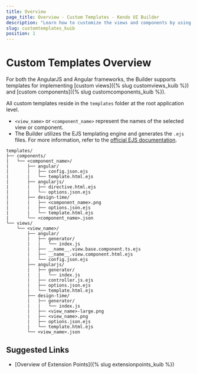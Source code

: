```yaml
---
title: Overview
page_title: Overview - Custom Templates - Kendo UI Builder
description: "Learn how to customize the views and components by using the custom templates that are supported by the Kendo UI Builder."
slug: customtemplates_kuib
position: 1
---
```


# Custom Templates Overview

For both the AngularJS and Angular frameworks, the Builder supports templates for implementing [custom views]({% slug customviews_kuib %}) and [custom components]({% slug customcomponents_kuib %}).

All custom templates reside in the `templates` folder at the root application level.

* `<view_name>` or `<component_name>` represent the names of the selected view or component.
* The Builder utilizes the EJS templating engine and generates the `.ejs` files. For more information, refer to the [official EJS documentation](http://ejs.co/).

```
templates/
├── components/
|   └── <component_name>/
|       ├── angular/
|       |   ├── config.json.ejs
|       |   └── template.html.ejs
|       ├── angularjs/
|       |   ├── directive.html.ejs
|       |   └── options.json.ejs
|       ├── design-time/
|       |   ├── <component_name>.png
|       |   ├── options.json.ejs
|       |   └── template.html.ejs
|       └── <component_name>.json
└── views/
    └── <view_name>/
        ├── angular/
        |   ├── generator/
        |   |   └── index.js
        |   ├── __name__.view.base.component.ts.ejs
        |   ├── __name__.view.component.html.ejs
        |   └── config.json.ejs
        ├── angularjs/
        |   ├── generator/
        |   |   └── index.js
        |   ├── controller.js.ejs
        |   ├── options.json.ejs
        |   └── template.html.ejs
        ├── design-time/
        |   ├── generator/
        |   |   └── index.js
        |   ├── <view_name>-large.png
        |   ├── <view_name>.png
        |   ├── options.json.ejs
        |   └── template.html.ejs
        └── <view_name>.json
```

## Suggested Links

* [Overview of Extension Points]({% slug extensionpoints_kuib %})
